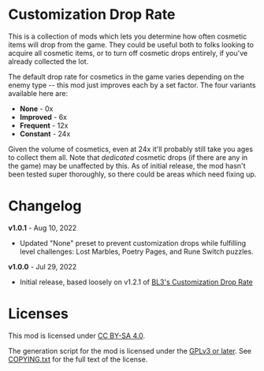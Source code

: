 Customization Drop Rate
=======================

This is a collection of mods which lets you determine how often cosmetic items
will drop from the game.  They could be useful both to folks looking to acquire
all cosmetic items, or to turn off cosmetic drops entirely, if you've already
collected the lot.

The default drop rate for cosmetics in the game varies depending on the enemy
type -- this mod just improves each by a set factor.  The four variants
available here are:

* **None** - 0x
* **Improved** - 6x
* **Frequent** - 12x
* **Constant** - 24x

Given the volume of cosmetics, even at 24x it'll probably still take you ages to
collect them all.  Note that *dedicated* cosmetic drops (if there are any in the
game) may be unaffected by this.  As of initial release, the mod hasn't been
tested super thoroughly, so there could be areas which need fixing up.

Changelog
=========

**v1.0.1** - Aug 10, 2022
 * Updated "None" preset to prevent customization drops while fulfilling level
   challenges: Lost Marbles, Poetry Pages, and Rune Switch puzzles.

**v1.0.0** - Jul 29, 2022
 * Initial release, based loosely on v1.2.1 of
   [BL3's Customization Drop Rate](https://github.com/BLCM/bl3mods/wiki/Customization%20Drop%20Rate%3A%20None)
 
Licenses
========

This mod is licensed under [CC BY-SA 4.0](https://creativecommons.org/licenses/by-sa/4.0/).

The generation script for the mod is licensed under the
[GPLv3 or later](https://www.gnu.org/licenses/quick-guide-gplv3.html).
See [COPYING.txt](../../COPYING.txt) for the full text of the license.

